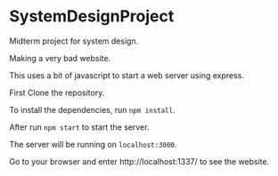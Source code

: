 # SystemDesignProject
Midterm project for system design.

Making a very bad website.

This uses a bit of javascript to start a web server using express.

First Clone the repository.

To install the dependencies, run `npm install`.

After run `npm start` to start the server.

The server will be running on `localhost:3000`.

Go to your browser and enter http://localhost:1337/ to see the website.
